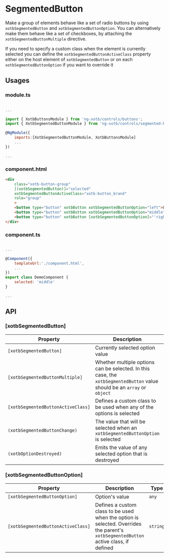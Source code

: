 # SegmentedButton

Make a group of elements behave like a set of radio buttons by using `xotbSegmentedButton` and `xotbSegmentedButtonOption`. You can alternatively make them behave like a set of checkboxes, by attaching the `xotbSegmentedButtonMultiple` directive.

If you need to specify a custom class when the element is currently selected you can define the `xotbSegmentedButtonActiveClass` property either on the host element of `xotbSegmentedButton` or on each `xotbSegmentedButtonOption` if you want to override it

## Usages

### module.ts
```javascript

...

import { XotbButtonsModule } from 'ng-xotb/controls/buttons';
import { XotbSegmentedButtonModule } from 'ng-xotb/controls/segmented-button'

@NgModule({
    imports:[XotbSegmentedButtonModule, XotbButtonsModule]
    ...
})

...
```

### component.html
```html
<div
    class="xotb-button-group"
    [(xotbSegmentedButton)]="selected"
    xotbSegmentedButtonActiveClass="xotb-button_brand"
    role="group"
    >
    <button type="button" xotbButton xotbSegmentedButtonOption="left">Left</button>
    <button type="button" xotbButton xotbSegmentedButtonOption="middle">Middle</button>
    <button type="button" xotbButton [xotbSegmentedButtonOption]="'right'">Right</button>
</div>
```

### component.ts
```javascript

...

@Component({
    templateUrl:'./component.html',
    ...
})
export class DemoComponent {
    selected: 'middle'
}

...
```

## API
 
### [xotbSegmentedButton]

| Property | Description | Type | Default |
| --- | --- | --- | --- |
| `[xotbSegmentedButton]` | Currently selected option value | `any` |  |
| `[xotbSegmentedButtonMultiple]` | Whether multiple options can be selected. In this case, the `xotbSegmentedButton` value should be an `array` or `object` | `boolean` | `false` |
| `[xotbSegmentedButtonActiveClass]` | Defines a custom class to be used when any of the options is selected | `string` |  |
| `(xotbSegmentedButtonChange)` | The value that will be selected when an `xotbSegmentedButtonOption` is selected | `EventEmitter` |  |
| `(xotbOptionDestroyed)` | Emits the value of any selected option that is destroyed  | `EventEmitter` |  |


### [xotbSegmentedButtonOption]

| Property | Description | Type | Default |
| --- | --- | --- | --- |
| `[xotbSegmentedButtonOption]` | Option's value | `any` |  |
| `[xotbSegmentedButtonActiveClass]` | Defines a custom class to be used when the option is selected. Overrides the parent's `xotbSegmentedButton` active class, if defined | `string` |  |
